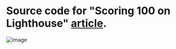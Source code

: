 # Source code for "Scoring 100 on Lighthouse" [article](https://www.justjeb.com/post/how-to-score-100-on-lighthouse).

![image](https://user-images.githubusercontent.com/9823087/223082084-aa5cf0a8-e6af-4866-88ac-b3121386f09c.png)
